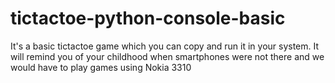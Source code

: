 # tictactoe-python-console-basic
It's a basic tictactoe game which you can copy and run it in your system. It will remind you of your childhood when smartphones were not there and we would have to play games using Nokia 3310
